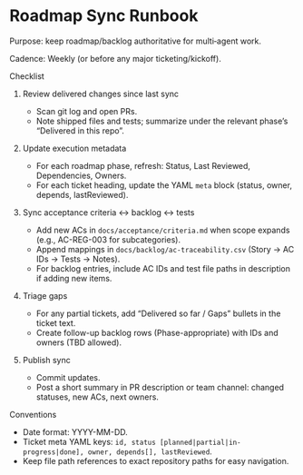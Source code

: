 # Roadmap Sync Runbook

Purpose: keep roadmap/backlog authoritative for multi‑agent work.

Cadence: Weekly (or before any major ticketing/kickoff).

Checklist
1) Review delivered changes since last sync
   - Scan git log and open PRs.
   - Note shipped files and tests; summarize under the relevant phase’s “Delivered in this repo”.

2) Update execution metadata
   - For each roadmap phase, refresh: Status, Last Reviewed, Dependencies, Owners.
   - For each ticket heading, update the YAML `meta` block (status, owner, depends, lastReviewed).

3) Sync acceptance criteria ↔ backlog ↔ tests
   - Add new ACs in `docs/acceptance/criteria.md` when scope expands (e.g., AC-REG-003 for subcategories).
   - Append mappings in `docs/backlog/ac-traceability.csv` (Story → AC IDs → Tests → Notes).
   - For backlog entries, include AC IDs and test file paths in description if adding new items.

4) Triage gaps
   - For any partial tickets, add “Delivered so far / Gaps” bullets in the ticket text.
   - Create follow-up backlog rows (Phase-appropriate) with IDs and owners (TBD allowed).

5) Publish sync
   - Commit updates.
   - Post a short summary in PR description or team channel: changed statuses, new ACs, next owners.

Conventions
- Date format: YYYY-MM-DD.
- Ticket meta YAML keys: `id, status [planned|partial|in-progress|done], owner, depends[], lastReviewed`.
- Keep file path references to exact repository paths for easy navigation.
